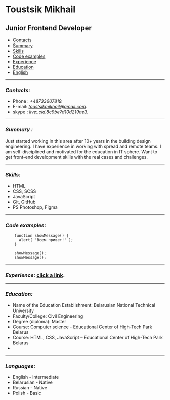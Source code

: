 # Toustsik Mikhail

## Junior Frontend Developer
 

* [Contacts](#contacts)
* [Summary](#summary)
* [Skills](#skills)
* [Code examples](#code)
* [Experience](#experience)
* [Education](#education)
* [English](#language)

---

### ***<a name='contacts'></a> Contacts:***
  - Phone : *+48733607819.*
  - E-mail: *toustsikmikhail@gmail.com.*
  - skype : *live:.cid.8c9be7d10d219ae3.*

---

### ***<a name='summary'></a>Summary :***  
   Just started working in this area after 10+ years in the building design engineering. 
I have experience in working with spread and remote teams. I am self-disciplined and 
motivated for the education in IT sphere. Want to get front-end development skills with
the real cases and challenges. 

---

### ***<a name='skills'></a>Skills:***
* HTML
* CSS, SCSS
* JavaScript
* Git, GitHub
* PS Photoshop, Figma

 ---

### ***<a name='code'></a>Code examples:***

        
        function showMessage() {
          alert( 'Всем привет!' );
        }

        showMessage();
        showMessage();
        
---

### ***<a name='experience'></a>Experience:*** [click a link](https://tomikhail.github.io/rsschool-cv/cv).

---

### ***<a name='education'></a>Education:***   
- Name of the Education Establishment: Belarusian National Technical University
- Faculty/College: Civil Engineering
- Degree (diploma): Master
- Course: Computer science - Educational Center of High-Tech Park Belarus
- Course: HTML, CSS, JavaScript – Educational Center of High-Tech Park Belarus
- 
---

### ***<a name='language'></a>Languages:***
* English - Intermediate
* Belarusian - Native 
* Russian - Native
* Polish - Basic
  <!-- I use my english knowledge on a daily basis for reading technical documentation, watching learning videos and listening podcast about Annelids. :laughing: -->